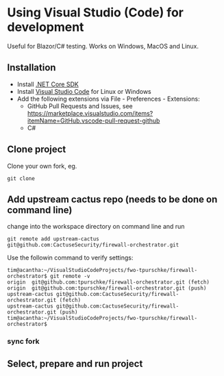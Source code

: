 # Using Visual Studio (Code) for development

Useful for Blazor/C# testing. Works on Windows, MacOS and Linux.

## Installation

- Install [.NET Core SDK](https://docs.microsoft.com/en-us/dotnet/core/install/linux-ubuntu#1804-)
- Install [Visual Studio Code](https://code.visualstudio.com/Download) for Linux or Windows
- Add the following extensions via File - Preferences - Extensions:
  - GitHub Pull Requests and Issues, see <https://marketplace.visualstudio.com/items?itemName=GitHub.vscode-pull-request-github>
  - C#
  
## Clone project
Clone your own fork, eg.

    git clone 

## Add upstream cactus repo (needs to be done on command line)

change into the workspace directory on command line and run
~~~console
git remote add upstream-cactus git@github.com:CactuseSecurity/firewall-orchestrator.git
~~~
Use the followin command to verify settings:
~~~console
tim@acantha:~/VisualStudioCodeProjects/fwo-tpurschke/firewall-orchestrator$ git remote -v
origin	git@github.com:tpurschke/firewall-orchestrator.git (fetch)
origin	git@github.com:tpurschke/firewall-orchestrator.git (push)
upstream-cactus	git@github.com:CactuseSecurity/firewall-orchestrator.git (fetch)
upstream-cactus	git@github.com:CactuseSecurity/firewall-orchestrator.git (push)
tim@acantha:~/VisualStudioCodeProjects/fwo-tpurschke/firewall-orchestrator$ 
~~~

### sync fork

## Select, prepare and run project
